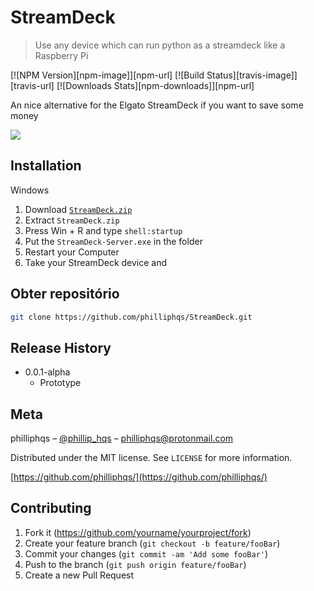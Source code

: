 # StreamDeck
> Use any device which can run python as a streamdeck like a Raspberry Pi

[![NPM Version][npm-image]][npm-url]
[![Build Status][travis-image]][travis-url]
[![Downloads Stats][npm-downloads]][npm-url]

An nice alternative for the Elgato StreamDeck if you want to save some money

![](./header.png)


## Installation

Windows
  1. Download [``StreamDeck.zip``](https://github.com/philliphqs/)
  2. Extract ``StreamDeck.zip``
  3. Press Win + R and type ``shell:startup``
  4. Put the ``StreamDeck-Server.exe`` in the folder
  5. Restart your Computer
  6. Take your StreamDeck device and   


## Obter repositório

```sh
git clone https://github.com/philliphqs/StreamDeck.git
```

## Release History

* 0.0.1-alpha
    * Prototype

## Meta

philliphqs – [@phillip_hqs](https://twitter.com/philliphqs) – [philliphqs@protonmail.com](mailto:philliphqs@protonmail.com)

Distributed under the MIT license. See ``LICENSE`` for more information.

[https://github.com/philliphqs/](https://github.com/philliphqs/)

## Contributing

1. Fork it (<https://github.com/yourname/yourproject/fork>)
2. Create your feature branch (`git checkout -b feature/fooBar`)
3. Commit your changes (`git commit -am 'Add some fooBar'`)
4. Push to the branch (`git push origin feature/fooBar`)
5. Create a new Pull Request
